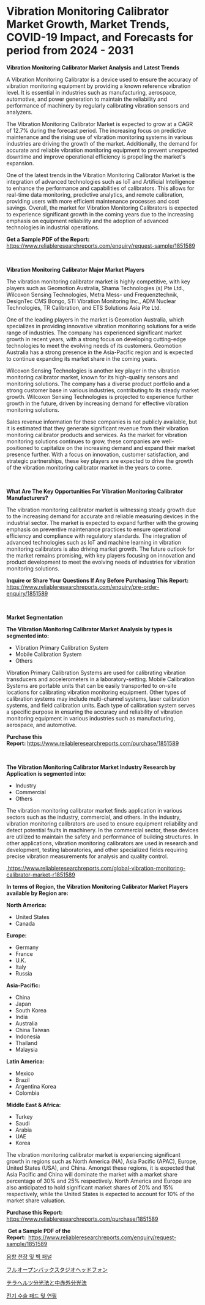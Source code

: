 <p><h1>Vibration Monitoring Calibrator Market Growth, Market Trends, COVID-19 Impact, and Forecasts for period from 2024 - 2031</h1></p><p><strong>Vibration Monitoring Calibrator Market Analysis and Latest Trends</strong></p>
<p><p>A Vibration Monitoring Calibrator is a device used to ensure the accuracy of vibration monitoring equipment by providing a known reference vibration level. It is essential in industries such as manufacturing, aerospace, automotive, and power generation to maintain the reliability and performance of machinery by regularly calibrating vibration sensors and analyzers.</p><p>The Vibration Monitoring Calibrator Market is expected to grow at a CAGR of 12.7% during the forecast period. The increasing focus on predictive maintenance and the rising use of vibration monitoring systems in various industries are driving the growth of the market. Additionally, the demand for accurate and reliable vibration monitoring equipment to prevent unexpected downtime and improve operational efficiency is propelling the market's expansion.</p><p>One of the latest trends in the Vibration Monitoring Calibrator Market is the integration of advanced technologies such as IoT and Artificial Intelligence to enhance the performance and capabilities of calibrators. This allows for real-time data monitoring, predictive analytics, and remote calibration, providing users with more efficient maintenance processes and cost savings. Overall, the market for Vibration Monitoring Calibrators is expected to experience significant growth in the coming years due to the increasing emphasis on equipment reliability and the adoption of advanced technologies in industrial operations.</p></p>
<p><strong>Get a Sample PDF of the Report:&nbsp;</strong> <a href="https://www.reliableresearchreports.com/enquiry/request-sample/1851589">https://www.reliableresearchreports.com/enquiry/request-sample/1851589</a></p>
<p>&nbsp;</p>
<p><strong>Vibration Monitoring Calibrator Major Market Players</strong></p>
<p><p>The vibration monitoring calibrator market is highly competitive, with key players such as Geomotion Australia, Shama Technologies (s) Pte Ltd., Wilcoxon Sensing Technologies, Metra Mess- und Frequenztechnik, DesignTec CMS Bongo, STI Vibration Monitoring Inc., ADM Nuclear Technologies, TR Calibration, and ETS Solutions Asia Pte Ltd.</p><p>One of the leading players in the market is Geomotion Australia, which specializes in providing innovative vibration monitoring solutions for a wide range of industries. The company has experienced significant market growth in recent years, with a strong focus on developing cutting-edge technologies to meet the evolving needs of its customers. Geomotion Australia has a strong presence in the Asia-Pacific region and is expected to continue expanding its market share in the coming years.</p><p>Wilcoxon Sensing Technologies is another key player in the vibration monitoring calibrator market, known for its high-quality sensors and monitoring solutions. The company has a diverse product portfolio and a strong customer base in various industries, contributing to its steady market growth. Wilcoxon Sensing Technologies is projected to experience further growth in the future, driven by increasing demand for effective vibration monitoring solutions.</p><p>Sales revenue information for these companies is not publicly available, but it is estimated that they generate significant revenue from their vibration monitoring calibrator products and services. As the market for vibration monitoring solutions continues to grow, these companies are well-positioned to capitalize on the increasing demand and expand their market presence further. With a focus on innovation, customer satisfaction, and strategic partnerships, these key players are expected to drive the growth of the vibration monitoring calibrator market in the years to come.</p></p>
<p>&nbsp;</p>
<p><strong>What Are The Key Opportunities For Vibration Monitoring Calibrator Manufacturers?</strong></p>
<p><p>The vibration monitoring calibrator market is witnessing steady growth due to the increasing demand for accurate and reliable measuring devices in the industrial sector. The market is expected to expand further with the growing emphasis on preventive maintenance practices to ensure operational efficiency and compliance with regulatory standards. The integration of advanced technologies such as IoT and machine learning in vibration monitoring calibrators is also driving market growth. The future outlook for the market remains promising, with key players focusing on innovation and product development to meet the evolving needs of industries for vibration monitoring solutions.</p></p>
<p><strong>Inquire or Share Your Questions If Any Before Purchasing This Report:</strong> <a href="https://www.reliableresearchreports.com/enquiry/pre-order-enquiry/1851589">https://www.reliableresearchreports.com/enquiry/pre-order-enquiry/1851589</a></p>
<p>&nbsp;</p>
<p><strong>Market Segmentation</strong></p>
<p><strong>The Vibration Monitoring Calibrator Market Analysis by types is segmented into:</strong></p>
<p><ul><li>Vibration Primary Calibration System</li><li>Mobile Calibration System</li><li>Others</li></ul></p>
<p><p>Vibration Primary Calibration Systems are used for calibrating vibration transducers and accelerometers in a laboratory-setting. Mobile Calibration Systems are portable units that can be easily transported to on-site locations for calibrating vibration monitoring equipment. Other types of calibration systems may include multi-channel systems, laser calibration systems, and field calibration units. Each type of calibration system serves a specific purpose in ensuring the accuracy and reliability of vibration monitoring equipment in various industries such as manufacturing, aerospace, and automotive.</p></p>
<p><strong>Purchase this Report:&nbsp;</strong><a href="https://www.reliableresearchreports.com/purchase/1851589">https://www.reliableresearchreports.com/purchase/1851589</a></p>
<p>&nbsp;</p>
<p><strong>The Vibration Monitoring Calibrator Market Industry Research by Application is segmented into:</strong></p>
<p><ul><li>Industry</li><li>Commercial</li><li>Others</li></ul></p>
<p><p>The vibration monitoring calibrator market finds application in various sectors such as the industry, commercial, and others. In the industry, vibration monitoring calibrators are used to ensure equipment reliability and detect potential faults in machinery. In the commercial sector, these devices are utilized to maintain the safety and performance of building structures. In other applications, vibration monitoring calibrators are used in research and development, testing laboratories, and other specialized fields requiring precise vibration measurements for analysis and quality control.</p></p>
<p><a href="https://www.reliableresearchreports.com/global-vibration-monitoring-calibrator-market-r1851589">&nbsp;https://www.reliableresearchreports.com/global-vibration-monitoring-calibrator-market-r1851589</a></p>
<p><strong>In terms of Region, the Vibration Monitoring Calibrator Market Players available by Region are:</strong></p>
<p>
    <p> <strong> North America: </strong>
        <ul>
            <li>United States</li>
            <li>Canada</li>
        </ul>
        </p> 
    <p> <strong> Europe: </strong>
        <ul>
            <li>Germany</li>
            <li>France</li>
            <li>U.K.</li>
            <li>Italy</li>
            <li>Russia</li>
        </ul>
        </p> 
    <p> <strong> Asia-Pacific: </strong>
        <ul>
            <li>China</li>
            <li>Japan</li>
            <li>South Korea</li>
            <li>India</li>
            <li>Australia</li>
            <li>China Taiwan</li>
            <li>Indonesia</li>
            <li>Thailand</li>
            <li>Malaysia</li>
        </ul>
        </p> 
    <p> <strong> Latin America: </strong>
        <ul>
            <li>Mexico</li>
            <li>Brazil</li>
            <li>Argentina Korea</li>
            <li>Colombia</li>
        </ul>
        </p> 
    <p> <strong> Middle East & Africa: </strong>
        <ul>
            <li>Turkey</li>
            <li>Saudi</li>
            <li>Arabia</li>
            <li>UAE</li>
            <li>Korea</li>
        </ul>
    </p>
    </p>
<p><p>The vibration monitoring calibrator market is experiencing significant growth in regions such as North America (NA), Asia Pacific (APAC), Europe, United States (USA), and China. Amongst these regions, it is expected that Asia Pacific and China will dominate the market with a market share percentage of 30% and 25% respectively. North America and Europe are also anticipated to hold significant market shares of 20% and 15% respectively, while the United States is expected to account for 10% of the market share valuation.</p></p>
<p><strong>Purchase this Report: </strong><a href="https://www.reliableresearchreports.com/purchase/1851589">https://www.reliableresearchreports.com/purchase/1851589</a></p>
<p>&nbsp;<strong>Get a Sample PDF of the Report:&nbsp;&nbsp;</strong><a href="https://www.reliableresearchreports.com/enquiry/request-sample/1851589">https://www.reliableresearchreports.com/enquiry/request-sample/1851589</a></p>
<p><strong></strong></p>
<p><p><a href="https://medium.com/@davionolson1/%EC%B2%9C%EC%9E%A5-%EB%B0%8F-%EB%B2%BD-%ED%8C%A8%EB%84%90-%EC%8B%9C%EC%9E%A5-%EC%9C%A0%ED%98%95-%EC%9D%91%EC%9A%A9-%EB%B0%8F-%EC%A7%80%EB%A6%AC%EC%97%90-%EB%8C%80%ED%95%9C-%ED%8F%AC%EA%B4%84%EC%A0%81-%ED%8F%89%EA%B0%80-34b970ccafae">음향 천장 및 벽 패널</a></p><p><a href="https://medium.com/@carmenfery2023/%E3%83%95%E3%83%AB%E3%82%AA%E3%83%BC%E3%83%97%E3%83%B3%E3%83%90%E3%83%83%E3%82%AF%E3%82%B9%E3%82%BF%E3%82%B8%E3%82%AA%E3%83%98%E3%83%83%E3%83%89%E3%83%95%E3%82%A9%E3%83%B3%E5%B8%82%E5%A0%B4-2031%E5%B9%B4%E3%81%BE%E3%81%A7%E3%81%AE%E3%83%88%E3%83%AC%E3%83%B3%E3%83%89-%E4%BA%88%E6%B8%AC-%E7%AB%B6%E5%90%88%E5%88%86%E6%9E%90-c3c1c6a2a4db">フルオープンバックスタジオヘッドフォン</a></p><p><a href="https://medium.com/@amal.rattrout/%E3%83%86%E3%83%A9%E3%83%98%E3%83%AB%E3%83%84%E3%81%A8%E4%B8%AD%E8%B5%A4%E5%A4%96%E5%88%86%E5%85%89%E5%B8%82%E5%A0%B4-%E7%A8%AE%E9%A1%9E-%E3%82%A2%E3%83%97%E3%83%AA%E3%82%B1%E3%83%BC%E3%82%B7%E3%83%A7%E3%83%B3-%E3%81%8A%E3%82%88%E3%81%B3%E5%9C%B0%E7%90%86%E3%81%AB%E3%82%88%E3%82%8B%E5%8C%85%E6%8B%AC%E7%9A%84%E8%A9%95%E4%BE%A1-f9cacf3cf1d8">テラヘルツ分光法と中赤外分光法</a></p><p><a href="https://medium.com/@witoldadamczyk1904/%EC%A0%84%EA%B8%B0-%EC%88%98%EC%88%A0-%ED%8C%A8%EB%93%9C-%EB%B0%8F-%EC%97%B0%ED%95%84-%EC%8B%9C%EC%9E%A5-%EC%A0%90%EC%9C%A0%EC%9C%A8-%EB%B3%80%ED%99%94-%EB%B0%8F-%EC%8B%9C%EC%9E%A5-%EC%84%B1%EC%9E%A5-%ED%8A%B8%EB%A0%8C%EB%93%9C-2024%EB%85%84-2031%EB%85%84-fe8d4769c288">전기 수술 패드 및 연필</a></p></p>